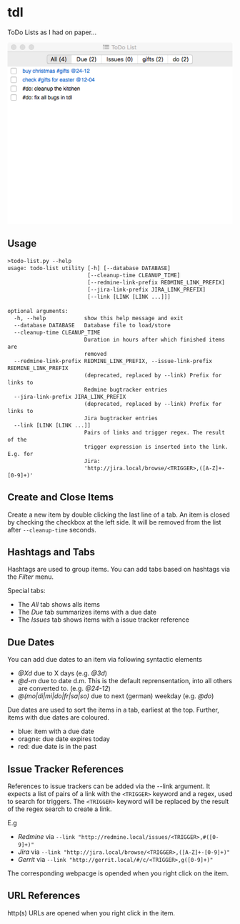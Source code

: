 # tdl
ToDo Lists as I had on paper...

![alt text](tdl.png)

## Usage

```
>todo-list.py --help
usage: todo-list utility [-h] [--database DATABASE]
                         [--cleanup-time CLEANUP_TIME]
                         [--redmine-link-prefix REDMINE_LINK_PREFIX]
                         [--jira-link-prefix JIRA_LINK_PREFIX]
                         [--link [LINK [LINK ...]]]

optional arguments:
  -h, --help            show this help message and exit
  --database DATABASE   Database file to load/store
  --cleanup-time CLEANUP_TIME
                        Duration in hours after which finished items are
                        removed
  --redmine-link-prefix REDMINE_LINK_PREFIX, --issue-link-prefix REDMINE_LINK_PREFIX
                        (deprecated, replaced by --link) Prefix for links to
                        Redmine bugtracker entries
  --jira-link-prefix JIRA_LINK_PREFIX
                        (deprecated, replaced by --link) Prefix for links to
                        Jira bugtracker entries
  --link [LINK [LINK ...]]
                        Pairs of links and trigger regex. The result of the
                        trigger expression is inserted into the link. E.g. for
                        Jira:
                        'http://jira.local/browse/<TRIGGER>,([A-Z]+-[0-9]+)'
```

## Create and Close Items

Create a new item by double clicking the last line of a tab.
An item is closed by checking the checkbox at the left side. It will be removed from the list after `--cleanup-time` seconds.

## Hashtags and Tabs

Hashtags are used to group items. You can add tabs based on hashtags via the *Filter* menu.

Special tabs:
* The *All* tab shows alls items
* The *Due* tab summarizes items with a due date
* The *Issues* tab shows items with a issue tracker reference

## Due Dates

You can add due dates to an item via following syntactic elements

* *@Xd* due to X days (e.g. *@3d*)
* *@d-m* due to date d.m. This is the default reprensentation, into all others are converted to. (e.g. *@24-12*)
* *@(mo|di|mi|do|fr|sa|so)* due to next (german) weekday (e.g. *@do*)

Due dates are used to sort the items in a tab, earliest at the top. Further, items with due dates are coloured.
* blue: item with a due date
* oragne: due date expires today
* red: due date is in the past

## Issue Tracker References

References to issue trackers can be added via the --link argument. It expects a list of pairs of a link with the `<TRIGGER>` keyword and a regex, used to search for triggers. The `<TRIGGER>` keyword will be replaced by the result of the regex search to create a link.

E.g
* *Redmine* via `--link "http://redmine.local/issues/<TRIGGER>,#([0-9]+)"`
* *Jira* via `--link "http://jira.local/browse/<TRIGGER>,([A-Z]+-[0-9]+)"`
* *Gerrit* via `--link "http://gerrit.local/#/c/<TRIGGER>,g([0-9]+)"`

The corresponding webpacge is opended when you right click on the item.

## URL References

http(s) URLs are opened when you right click in the item.
